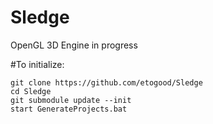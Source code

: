 # Sledge
OpenGL 3D Engine in progress

#To initialize:
~~~
git clone https://github.com/etogood/Sledge
cd Sledge
git submodule update --init
start GenerateProjects.bat
~~~
